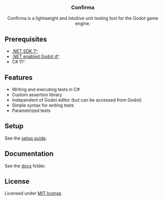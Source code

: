 <div align="center">
	<!-- <img src="./addons/confirma/docs/assets/confirma_icon_baner.png" /> -->
	<h3>Confirma</h1>
	<p>Confirma is a lightweight and intuitive unit testing tool for the Godot game engine.</p>
</div>

## Prerequisites

-   [.NET SDK 7^](https://dotnet.microsoft.com/en-us/download)
-   [.NET enabled Godot 4^](https://godotengine.org/download)
-   C# 11^

## Features

-   Writing and executing tests in C#
-   Custom assertion library
-   Independent of Godot editor (but can be accessed from Godot)
-   Simple syntax for writing tests
-   Parametrized tests

## Setup

See the [setup guide](./docs/SETUP.md).

## Documentation

See the [docs](./docs/) folder.

## License

Licensed under [MIT license](./LICENSE).
